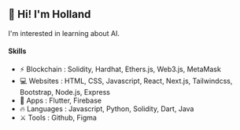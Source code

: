 <!-- [![Hollands's github stats](https://github-readme-stats.vercel.app/api?username=HollandPleskac&show_icons=false&theme=dracula&hide=stars&count_private=true)](https://github.com/HollandPleskac/github-readme-stats) -->

## 👋 Hi! I'm Holland

I'm interested in learning about AI.  

#### Skills

- ⚡ Blockchain : Solidity, Hardhat, Ethers.js, Web3.js, MetaMask
- 💻 Websites : HTML, CSS, Javascript, React, Next.js, Tailwindcss, Bootstrap, Node.js, Express
- 📱 Apps : Flutter, Firebase
- 🔥 Languages : Javascript, Python, Solidity, Dart, Java
- ⚔️ Tools : Github, Figma

<!-- #### What I'm Working On

- Riptide Solana Hackathon

#### Contact Me!

- 📥 Email : hollandpleskac@gmail.com
<!-- - 📷 Instagram : <a href = "https://www.instagram.com/holland_pleskac/">@holland_pleskac</a> --> 




<!--
**HollandPleskac/HollandPleskac** is a ✨ _special_ ✨ repository because its `README.md` (this file) appears on your GitHub profile.

[![Top Langs](https://github-readme-stats.vercel.app/api/top-langs/?username=HollandPleskac)](https://github.com/HollandPleskac/github-readme-stats)

[![Hollands's github stats](https://github-readme-stats.vercel.app/api?username=HollandPleskac&show_icons=false&theme=dracula&hide=stars&count_private=true)](https://github.com/HollandPleskac/github-readme-stats)

![Hi I'm Holland!](https://github.com/HollandPleskac/HollandPleskac/blob/main/header.png)

### 👋 Hi there! I'm Holland

Here are some ideas to get you started:

- 🔭 I’m currently working on ...
- 🌱 I’m currently learning ...
- 👯 I’m looking to collaborate on ...
- 🤔 I’m looking for help with ...
- 💬 Ask me about ...
- 📫 How to reach me: ...
- 😄 Pronouns: ...
- ⚡ Fun fact: ...
-->

 
<!-- to get emojis! https://github.com/ikatyang/emoji-cheat-sheet/blob/master/README.md -->
<!-- - ❄️ LinkedIn : <a href = "https://www.linkedin.com/in/holland-pleskac-54a090199/">@Holland Pleskac</a> -->
